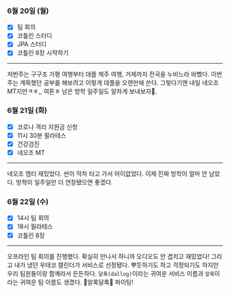 ### 6월 20일 (월)
- [x] 팀 회의
- [x] 코틀린 스터디
- [x] JPA 스터디
- [x] 코틀린 8장 시작하기
---
저번주는 구구조 가평 여행부터 데플 제주 여행, 거제까지 전국을 누비느라 바빴다. 이번주는 계획했던 공부를 해보려고 이렇게 데플을 오랜만에 쓴다.
그렇다기엔 내일 네오조 MT지만ㅋㅎ,, 여튼ㅎ 남은 방학 일주일도 알차게 보내보자👊.

### 6월 21일 (화)
- [x] 코로나 격리 지원금 신청
- [x] 11시 30분 필라테스
- [x] 건강검진
- [x] 네오조 MT
---
네오조 엠티 재밌었다. 썬이 막차 타고 가서 어이없었다. 이제 진짜 방학이 얼마 안 남았다. 방학이 일주일만 더 연장됐으면 좋겠다.

### 6월 22일 (수)
- [x] 14시 팀 회의
- [x] 18시 필라테스
- [x] 코틀린 8장
---
오프라인 팀 회의를 진행했다. 확실히 만나서 하니까 오디오도 안 겹치고 재밌었다! 그리고 내가 냈던 우테코 캘린더가 서비스로 선정됐다. 뿌듯하기도 하고 걱정되기도 하지만 우리 팀원들이랑 함께라서 든든하다.
`달록(dallog)`이라는 귀여운 서비스 이름과 `알록`이라는 귀여운 팀 이름도 생겼다. 🌈알록달록🌈 파이팅! 
